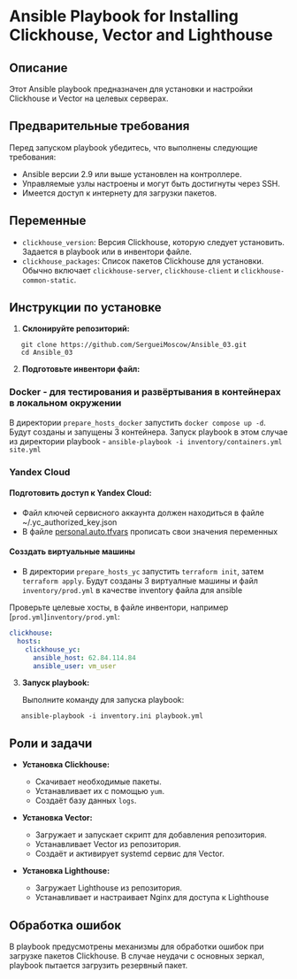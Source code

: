 # Ansible Playbook for Installing Clickhouse, Vector and Lighthouse

## Описание

Этот Ansible playbook предназначен для установки и настройки Clickhouse и Vector на целевых серверах. 

## Предварительные требования

Перед запуском playbook убедитесь, что выполнены следующие требования:

- Ansible версии 2.9 или выше установлен на контроллере.
- Управляемые узлы настроены и могут быть достигнуты через SSH.
- Имеется доступ к интернету для загрузки пакетов.

## Переменные

- `clickhouse_version`: Версия Clickhouse, которую следует установить. Задается в playbook или в инвентори файле.
- `clickhouse_packages`: Список пакетов Clickhouse для установки. Обычно включает `clickhouse-server`, `clickhouse-client` и `clickhouse-common-static`.

## Инструкции по установке

1. **Cклонируйте репозиторий:**

```shell
   git clone https://github.com/SergueiMoscow/Ansible_03.git
   cd Ansible_03
```

2. **Подготовьте инвентори файл:**

### Docker - для тестирования и развёртывания в контейнерах в локальном окружении
В директории `prepare_hosts_docker` запустить `docker compose up -d`. Будут созданы и запущены 3 контейнера.
Запуск playbook в этом случае из директории playbook - `ansible-playbook -i inventory/containers.yml site.yml`

### Yandex Cloud
#### Подготовить доступ к Yandex Cloud:
- Файл ключей сервисного аккаунта должен находиться в файле ~/.yc_authorized_key.json
- В файле [personal.auto.tfvars](prepare_hosts_yc/personal.auto.tfvars) прописать свои значения переменных
#### Созздать виртуальные машины
- В директории `prepare_hosts_yc` запустить `terraform init`, затем `terraform apply`. Будут созданы 3 виртуалные машины и файл `inventory/prod.yml` в качестве inventory файла для ansible


Проверьте целевые хосты, в файле инвентори, например [`prod.yml`]`inventory/prod.yml`:
```yml
clickhouse:
  hosts:
    clickhouse_yc:
      ansible_host: 62.84.114.84
      ansible_user: vm_user
```


3. **Запуск playbook:**

   Выполните команду для запуска playbook:

```shell
   ansible-playbook -i inventory.ini playbook.yml
```
   
## Роли и задачи

- **Установка Clickhouse:**
  - Скачивает необходимые пакеты.
  - Устанавливает их с помощью `yum`.
  - Создаёт базу данных `logs`.

- **Установка Vector:**
  - Загружает и запускает скрипт для добавления репозитория.
  - Устанавливает Vector из репозитория.
  - Создаёт и активирует systemd сервис для Vector.

- **Установка Lighthouse:**
  - Загружает Lighthouse из репозитория.
  - Устанавливает и настраивает Nginx для доступа к Lighthouse

## Обработка ошибок

В playbook предусмотрены механизмы для обработки ошибок при загрузке пакетов Clickhouse. В случае неудачи с основных зеркал, playbook пытается загрузить резервный пакет.
